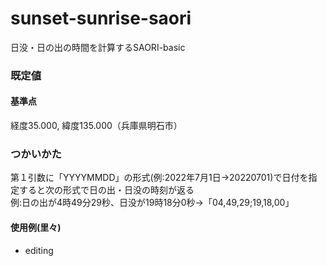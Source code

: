 # sunset-sunrise-saori
日没・日の出の時間を計算するSAORI-basic

### 既定値
#### 基準点
経度35.000, 緯度135.000（兵庫県明石市）

### つかいかた
第１引数に「YYYYMMDD」の形式(例:2022年7月1日→20220701)で日付を指定すると次の形式で日の出・日没の時刻が返る  
例:日の出が4時49分29秒、日没が19時18分0秒→「04,49,29;19,18,00」

#### 使用例(里々)
- editing
